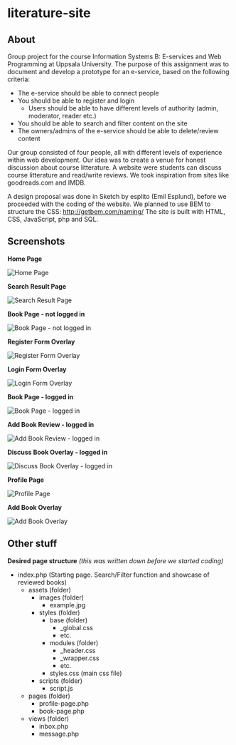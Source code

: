 # literature-site

## About
Group project for the course Information Systems B: E-services and Web Programming at Uppsala University. The purpose of this assignment was to document and develop a prototype for an e-service, based on the following criteria:

- The e-service should be able to connect people
- You should be able to register and login
	- Users should be able to have different levels of authority (admin, moderator, reader etc.)
- You should be able to search and filter content on the site
- The owners/admins of the e-service should be able to delete/review content

Our group consisted of four people, all with different levels of experience within web development. Our idea was to create a venue for honest discussion about course litterature. A website were students can discuss course litterature and read/write reviews. We took inspiration from sites like goodreads.com and IMDB. 


A design proposal was done in Sketch by esplito (Emil Esplund), before we proceeded with the coding of the website.
We planned to use BEM to structure the CSS: http://getbem.com/naming/
The site is built with HTML, CSS, JavaScript, php and SQL.

## Screenshots

**Home Page**

![Home Page](https://raw.githubusercontent.com/esplito/literature-site/master/screenshots/start_page.png)

**Search Result Page**

![Search Result Page](https://raw.githubusercontent.com/esplito/literature-site/master/screenshots/search_result_page.png)

**Book Page - not logged in**

![Book Page - not logged in](https://raw.githubusercontent.com/esplito/literature-site/master/screenshots/book_page.PNG)

**Register Form Overlay**

![Register Form Overlay](https://raw.githubusercontent.com/esplito/literature-site/master/screenshots/register_view.png)

**Login Form Overlay**

![Login Form Overlay](https://raw.githubusercontent.com/esplito/literature-site/master/screenshots/login_view.png)

**Book Page - logged in**

![Book Page - logged in](https://raw.githubusercontent.com/esplito/literature-site/master/screenshots/book_page_loggedin.PNG)

**Add Book Review - logged in**

![Add Book Review - logged in](https://raw.githubusercontent.com/esplito/literature-site/master/screenshots/add_review_book.PNG)

**Discuss Book Overlay - logged in**

![Discuss Book Overlay - logged in](https://raw.githubusercontent.com/esplito/literature-site/master/screenshots/discuss_view.PNG)

**Profile Page**

![Profile Page](https://raw.githubusercontent.com/esplito/literature-site/master/screenshots/profile_page.PNG)

**Add Book Overlay**

![Add Book Overlay](https://raw.githubusercontent.com/esplito/literature-site/master/screenshots/add_book.PNG)

## Other stuff
**Desired page structure**
*(this was written down before we started coding)*
- index.php (Starting page. Search/Filter function and showcase of reviewed books)
	- assets (folder)
		- images (folder)
			- example.jpg 
		- styles (folder)
			- base (folder)
				- _global.css
				- etc.
			- modules (folder)
				- _header.css
				- _wrapper.css
				- etc.
			- styles.css (main css file)
		- scripts (folder)
			- script.js
	- pages (folder)
		- profile-page.php
		- book-page.php 
	- views (folder)
		- inbox.php
		- message.php
		

